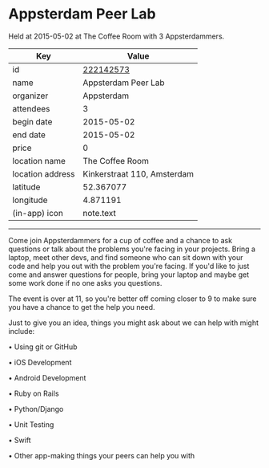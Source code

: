 # Appsterdam Peer Lab
Held at 2015-05-02 at The Coffee Room with 3 Appsterdammers.
        
|Key|Value
|---|---|
|id|[222142573](https://www.meetup.com/appsterdam/events/222142573/)|
|name|Appsterdam Peer Lab|
|organizer|Appsterdam|
|attendees|3|
|begin date|2015-05-02|
|end date|2015-05-02|
|price|0|
|location name|The Coffee Room|
|location address|Kinkerstraat 110, Amsterdam|
|latitude|52.367077|
|longitude|4.871191|
|(in-app) icon|note.text|

---

Come join Appsterdammers for a cup of coffee and a chance to ask questions or talk about the problems you're facing in your projects. Bring a laptop, meet other devs, and find someone who can sit down with your code and help you out with the problem you're facing. If you'd like to just come and answer questions for people, bring your laptop and maybe get some work done if no one asks you questions.

The event is over at 11, so you're better off coming closer to 9 to make sure you have a chance to get the help you need.

Just to give you an idea, things you might ask about we can help with might include:

• Using git or GitHub

• iOS Development

• Android Development

• Ruby on Rails

• Python/Django

• Unit Testing

• Swift

• Other app-making things your peers can help you with


